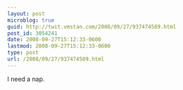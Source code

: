 ```yaml
---
layout: post
microblog: true
guid: http://twit.vmstan.com/2008/09/27/937474589.html
post_id: 3054241
date: 2008-09-27T15:12:33-0600
lastmod: 2008-09-27T15:12:33-0600
type: post
url: /2008/09/27/937474589.html
---
```

I need a nap.
